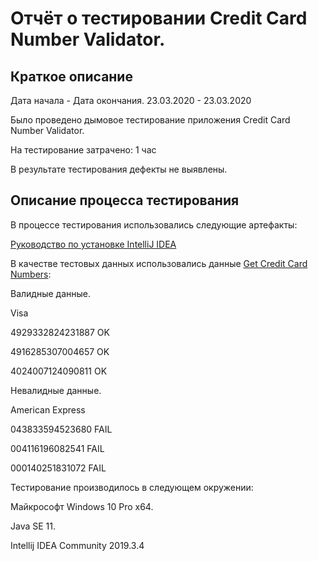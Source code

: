 # Отчёт о тестировании Credit Card Number Validator. #
## Краткое описание ##
Дата начала - Дата окончания.
23.03.2020 - 23.03.2020

Было проведено дымовое тестирование приложения Credit Card Number Validator.

На тестирование затрачено: 1 час

В результате тестирования дефекты не выявлены. 

## Описание процесса тестирования ##

В процессе тестирования использовались следующие артефакты:

[Руководство по установке IntelliJ IDEA](https://github.com/netology-code/javaqa-homeworks/blob/master/intro/idea.md)

В качестве тестовых данных использовались данные [Get Credit Card Numbers](https://www.getcreditcardnumbers.com/):

 Валидные данные.
 
 Visa

4929332824231887 OK

4916285307004657 OK

4024007124090811 OK

Невалидные данные.

American Express

043833594523680 FAIL

004116196082541 FAIL

000140251831072 FAIL


Тестирование производилось в следующем окружении:

Майкрософт Windows 10 Pro x64.

Java SE 11.

Intellij IDEA Community 2019.3.4
